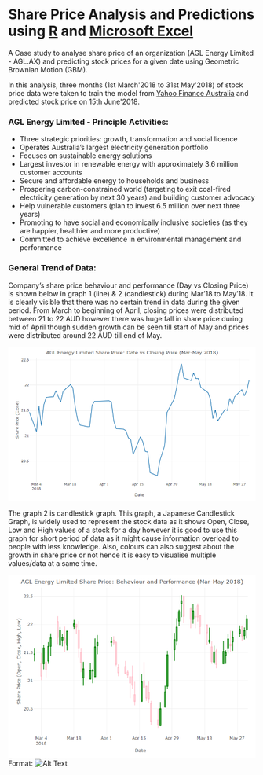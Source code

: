 # Share Price Analysis and Predictions using [R](/Program.R) and [Microsoft Excel](/Calculation.xlsx)

A Case study to analyse share price of an organization (AGL Energy Limited - AGL.AX) and predicting stock prices for a given date using Geometric Brownian Motion (GBM).

In this analysis, three months (1st March'2018 to 31st May'2018) of stock price data were taken to train the model from [Yahoo Finance Australia](https://au.finance.yahoo.com/quote/AGL.AX?p=AGL.AX&.tsrc=fin-srch) and predicted stock price on 15th June'2018.

### AGL Energy Limited - Principle Activities:
- Three strategic priorities: growth, transformation and social licence
- Operates Australia’s largest electricity generation portfolio
- Focuses on sustainable energy solutions
- Largest investor in renewable energy with approximately 3.6 million customer accounts
- Secure and affordable energy to households and business
- Prospering carbon-constrained world (targeting to exit coal-fired electricity generation by next 30 years) and building customer advocacy
- Help vulnerable customers (plan to invest 6.5 million over next three years)
- Promoting to have social and economically inclusive societies (as they are happier, healthier and more productive)
- Committed to achieve excellence in environmental management and performance

### General Trend of Data:
Company’s share price behaviour and performance (Day vs Closing Price) is shown below in graph 1 (line) & 2 (candlestick) during Mar’18 to May’18. It is clearly visible that there was no certain trend in data during the given period. From March to beginning of April, closing prices were distributed between 21 to 22 AUD however there was huge fall in share price during mid of April though sudden growth can be seen till start of May and prices were distributed around 22 AUD till end of May.

![Graph-1](/Images/LineGraph_Overview.png)

The graph 2 is candlestick graph. This graph, a Japanese Candlestick Graph, is widely used to represent the stock data as it shows Open, Close, Low and High values of a stock for a day however it is good to use this graph for short period of data as it might cause information overload to people with less knowledge. Also, colours can also suggest about the growth in share price or not hence it is easy to visualise multiple values/data at a same time.

![Graph-2](/Images/CandlestickGraph_Overview.png)
Format: ![Alt Text](url)